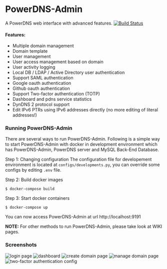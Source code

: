 # PowerDNS-Admin
A PowerDNS web interface with advanced features.
[![Build Status](https://travis-ci.org/ngoduykhanh/PowerDNS-Admin.svg?branch=master)](https://travis-ci.org/ngoduykhanh/PowerDNS-Admin)

#### Features:
- Multiple domain management
- Domain template
- User management
- User access management based on domain
- User activity logging
- Local DB / LDAP / Active Directory user authentication
- Support SAML authentication
- Google oauth authentication
- Github oauth authentication
- Support Two-factor authentication (TOTP)
- Dashboard and pdns service statistics
- DynDNS 2 protocol support
- Edit IPv6 PTRs using IPv6 addresses directly (no more editing of literal addresses!)

### Running PowerDNS-Admin
There are several ways to run PowerDNS-Admin. Following is a simple way to start PowerDNS-Admin with docker in development environment which has PowerDNS-Admin, PowerDNS server and MySQL Back-End Database.

Step 1: Changing configuration
The configuration file for developement environment is located at `configs/developments.py`, you can override some configs by editing `.env` file.

Step 2: Build docker images

```$ docker-compose build```

Step 3: Start docker containers

```$ docker-compose up```

You can now access PowerDNS-Admin at url http://localhost:9191

**NOTE:** For other methods to run PowerDNS-Admin, please take look at WIKI pages.

### Screenshots
![login page](https://github.com/ngoduykhanh/PowerDNS-Admin/wiki/images/readme_screenshots/fullscreen-login.png?raw=true)
![dashboard](https://github.com/ngoduykhanh/PowerDNS-Admin/wiki/images/readme_screenshots/fullscreen-dashboard.png?raw=true)
![create domain page](https://github.com/ngoduykhanh/PowerDNS-Admin/wiki/images/readme_screenshots/fullscreen-domaincreate.png?raw=true)
![manage domain page](https://github.com/ngoduykhanh/PowerDNS-Admin/wiki/images/readme_screenshots/fullscreen-domainmanage.png?raw=true)
![two-factor authentication config](https://cloud.githubusercontent.com/assets/6447444/16111111/467f2226-33db-11e6-926a-01b4d15035d2.png)

